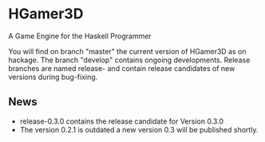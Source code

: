 HGamer3D
========

A Game Engine for the Haskell Programmer

You will find on branch "master" the current version of HGamer3D as on hackage. The branch "develop" contains ongoing developments. Release branches are named release-<version> and contain release candidates of new versions during bug-fixing. 

News
----
- release-0.3.0 contains the release candidate for Version 0.3.0
- The version 0.2.1 is outdated a new version 0.3 will be published shortly.
